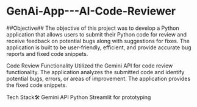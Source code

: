# GenAi-App---AI-Code-Reviewer
##Objective##
The objective of this project was to develop a Python application that allows users to submit their Python code for review and receive feedback on potential bugs along with suggestions for fixes. The application is built to be user-friendly, efficient, and provide accurate bug reports and fixed code snippets.

Code Review Functionality
Utilized the Gemini API for code review functionality.
The application analyzes the submitted code and identify potential bugs, errors, or areas of improvement.
The application provides the fixed code snippets.

Tech Stack🛠
Gemini API
Python
Streamlit for prototyping

